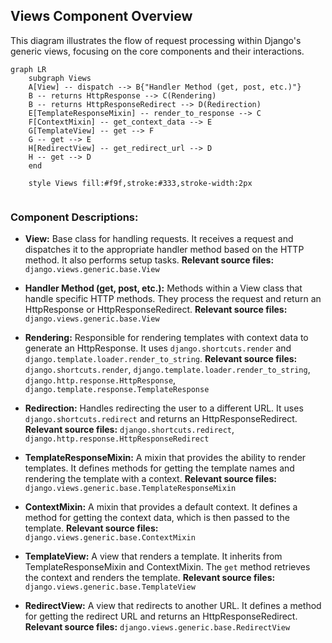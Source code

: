## Views Component Overview

This diagram illustrates the flow of request processing within Django's generic views, focusing on the core components and their interactions.

```mermaid
graph LR
    subgraph Views
    A[View] -- dispatch --> B{"Handler Method (get, post, etc.)"}
    B -- returns HttpResponse --> C(Rendering)
    B -- returns HttpResponseRedirect --> D(Redirection)
    E[TemplateResponseMixin] -- render_to_response --> C
    F[ContextMixin] -- get_context_data --> E
    G[TemplateView] -- get --> F
    G -- get --> E
    H[RedirectView] -- get_redirect_url --> D
    H -- get --> D
    end

    style Views fill:#f9f,stroke:#333,stroke-width:2px


```

### Component Descriptions:

*   **View:** Base class for handling requests. It receives a request and dispatches it to the appropriate handler method based on the HTTP method. It also performs setup tasks. **Relevant source files:** `django.views.generic.base.View`

*   **Handler Method (get, post, etc.):** Methods within a View class that handle specific HTTP methods. They process the request and return an HttpResponse or HttpResponseRedirect. **Relevant source files:** `django.views.generic.base.View`

*   **Rendering:** Responsible for rendering templates with context data to generate an HttpResponse. It uses `django.shortcuts.render` and `django.template.loader.render_to_string`. **Relevant source files:** `django.shortcuts.render`, `django.template.loader.render_to_string`, `django.http.response.HttpResponse`, `django.template.response.TemplateResponse`

*   **Redirection:** Handles redirecting the user to a different URL. It uses `django.shortcuts.redirect` and returns an HttpResponseRedirect. **Relevant source files:** `django.shortcuts.redirect`, `django.http.response.HttpResponseRedirect`

*   **TemplateResponseMixin:** A mixin that provides the ability to render templates. It defines methods for getting the template names and rendering the template with a context. **Relevant source files:** `django.views.generic.base.TemplateResponseMixin`

*   **ContextMixin:** A mixin that provides a default context. It defines a method for getting the context data, which is then passed to the template. **Relevant source files:** `django.views.generic.base.ContextMixin`

*   **TemplateView:** A view that renders a template. It inherits from TemplateResponseMixin and ContextMixin. The `get` method retrieves the context and renders the template. **Relevant source files:** `django.views.generic.base.TemplateView`

*   **RedirectView:** A view that redirects to another URL. It defines a method for getting the redirect URL and returns an HttpResponseRedirect. **Relevant source files:** `django.views.generic.base.RedirectView`
